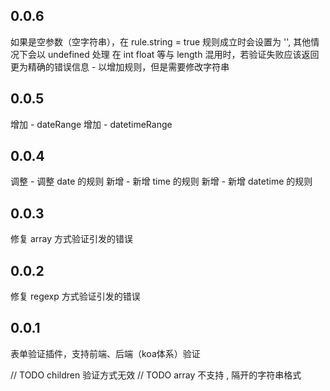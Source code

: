 ## 0.0.6
如果是空参数（空字符串），在 rule.string = true 规则成立时会设置为 '', 其他情况下会以 undefined 处理
在 int float 等与 length 混用时，若验证失败应该返回更为精确的错误信息
    - 以增加规则，但是需要修改字符串

## 0.0.5
增加 - dateRange
增加 - datetimeRange

## 0.0.4
调整 - 调整 date 的规则
新增 - 新增 time 的规则
新增 - 新增 datetime 的规则

## 0.0.3
修复 array 方式验证引发的错误

## 0.0.2
修复 regexp 方式验证引发的错误

## 0.0.1
表单验证插件，支持前端、后端（koa体系）验证

// TODO children 验证方式无效
// TODO array 不支持 , 隔开的字符串格式